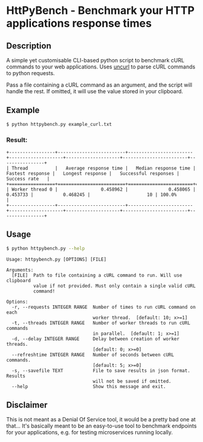 # HttPyBench - Benchmark your HTTP applications response times

## Description
A simple yet customisable CLI-based python script to benchmark cURL commands to your web applications. Uses 
[uncurl](https://github.com/spulec/uncurl) to parse cURL commands to python requests. 

Pass a file containing a cURL command as an argument, and the script will handle the rest. If omitted, it will use the 
value stored in your clipboard.

## Example

```bash
$ python httpybench.py example_curl.txt
```

### Result:

```console
+-----------------+-------------------------+------------------------+--------------------+--------------------+------------------------+----------------+
| Thread          |   Average response time |   Median response time |   Fastest response |   Longest response |   Successful responses | Success rate   |
+=================+=========================+========================+====================+====================+========================+================+
| Worker thread 0 |                0.458962 |               0.458065 |           0.453733 |           0.468245 |                     10 | 100.0%         |
+-----------------+-------------------------+------------------------+--------------------+--------------------+------------------------+----------------+
```

## Usage
```bash
$ python httpybench.py --help
```

```console
Usage: httpybench.py [OPTIONS] [FILE]

Arguments:
  [FILE]  Path to file containing a cURL command to run. Will use clipboard
          value if not provided. Must only contain a single valid cURL
          command!

Options:
  -r, --requests INTEGER RANGE  Number of times to run cURL command on each
                                worker thread.  [default: 10; x>=1]
  -t, --threads INTEGER RANGE   Number of worker threads to run cURL commands
                                in parallel.  [default: 1; x>=1]
  -d, --delay INTEGER RANGE     Delay between creation of worker threads.
                                [default: 0; x>=0]
  --refreshtime INTEGER RANGE   Number of seconds between cURL commands.
                                [default: 5; x>=0]
  -s, --savefile TEXT           File to save results in json format. Results
                                will not be saved if omitted.
  --help                        Show this message and exit.
 ```

## Disclaimer
This is not meant as a Denial Of Service tool, it would be a pretty bad one at that... It's basically meant to be an
easy-to-use tool to benchmark endpoints for your applications, e.g. for testing microservices running locally. 